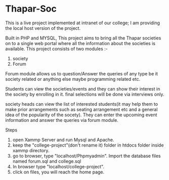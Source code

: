 # Thapar-Soc
This is a live project implemented at intranet of our college; I am providing the local host version of the project. 

Built in PHP and MYSQL, This project aims to bring all the Thapar societies on to a single web portal where all the information about the societies is available.
This project consists of two modules :-
1. society 
2. Forum

Forum module allows us to question/Answer the queries of any type be it society related or anything else maybe programming related etc.

Students can view the societies/events and they can show their interest in the society by enrolling in it. final selections will be done via interviews only.

society heads can view the list of interested students(it may help them to make prior arrangements such as seating arrangement etc and a general idea of the popularity of the socety). They can enter the upcoming event information and answer the queries via forum module. 

Steps

1. open Xammp Server and run Mysql and Apache. 
2. keep the "college-project"(don't rename it) folder in htdocs folder inside xammp directory.
3. go to browser, type "localhost/Phpmyadmin". Import the database files named forum.sql and college.sql 
3. In browser type "localhost/college-project".
4. click on files, you will reach the home page.



